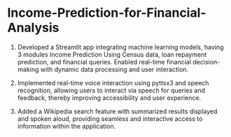 # Income-Prediction-for-Financial-Analysis

1) Developed a Streamlit app integrating machine learning models, having 3 modules Income Prediction Using
Census data, loan repayment prediction, and financial queries. Enabled real-time financial decision-making with
dynamic data processing and user interaction.

2)  Implemented real-time voice interaction using pyttsx3 and speech recognition, allowing users to interact via
speech for queries and feedback, thereby improving accessibility and user experience.

3) Added a Wikipedia search feature with summarized results displayed and spoken aloud, providing seamless and
interactive access to information within the application.
